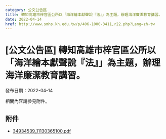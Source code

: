 ```yaml
---
category: 公文公告區
title: 轉知高雄市梓官區公所以「海洋繪本獻聲說『法』」為主題，辦理海洋廉潔教育講習。
date: 2022-04-14
href: http://www.smhs.kh.edu.tw/p/406-1000-3411,r22.php?Lang=zh-tw
---
```


# [公文公告區] 轉知高雄市梓官區公所以「海洋繪本獻聲說『法』」為主題，辦理海洋廉潔教育講習。

發布日期：2022-04-14

相關內容請參見附件。

## 附件

- [34934539_11130365100.pdf](https://www.smhs.kh.edu.tw/var/file/0/1000/attach/16/pta_3172_2965421_02231.pdf)
